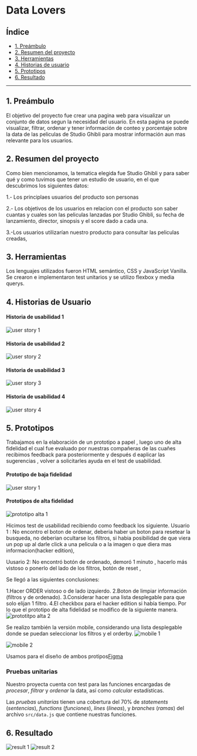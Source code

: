 # Data Lovers

## Índice

* [1. Preámbulo](#1-preámbulo)
* [2. Resumen del proyecto](#2-resumen-del-proyecto)
* [3. Herramientas](#3-herramientas)
* [4. Historias de usuario](#4-historias-de-usuario)
* [5. Prototipos](#5-prototipos)
* [6. Resultado](#6-resultado)

***

## 1. Preámbulo

El objetivo del proyecto fue crear una pagina web para visualizar un conjunto de datos segun la necesidad del usuario. En esta pagina se puede visualizar, filtrar, ordenar y tener información de conteo y porcentaje sobre la data de las peliculas de Studio Ghibli para mostrar información aun mas relevante para los usuarios.

## 2. Resumen del proyecto

Como bien mencionamos, la tematica elegida fue Studio Ghibli y para saber qué y como tuvimos que tener un estudio de usuario, en el que descubrimos los siguientes datos:

1.- Los principlaes usuarios del producto son personas

2.- Los objetivos de los usuarios en relacion con el producto son saber cuantas y cuales son las peliculas lanzadas por Studio Ghibli, su fecha de lanzamiento, director, sinopsis y el score dado a cada una.

3.-Los usuarios utilizarían nuestro producto para consultar las peliculas creadas, 


## 3. Herramientas

Los lenguajes utilizados fueron HTML semántico, CSS y JavaScript Vanilla. Se crearon e implementaron test unitarios y se utilizo flexbox y media querys.

## 4. Historias de Usuario

#### Historia de usabilidad 1
![user story 1](src/img/UserStory1.jpg)
#### Historia de usabilidad 2
![user story 2](src/img/UserStory2.jpg)
#### Historia de usabilidad 3
![user story 3](src/img/UserStory3.jpg)
#### Historia de usabilidad 4
![user story 4](src/img/UserStory4.jpg)
## 5. Prototipos
Trabajamos en la elaboración de un prototipo a papel , luego uno de alta fidelidad el cual fue evaluado por nuestras compañeras de las cuañes recibimos feedback para posteriormente y después d eaplicar las sugerencias , volver a solicitarles ayuda en el test de usabilidad.

#### Prototipo de baja fidelidad
![user story 1](src/img/prototipopapel.jpg)

#### Prototipos de alta fidelidad
![prototipo alta 1](src/img/prototipoaltaversion1.jpg)

Hicimos test de usabilidad recibiendo como feedback los siguiente.
Usuario 1 : No encontro el boton de ordenar, deberia haber un boton para resetear la busqueda, no deberian ocultarse los filtros, si habia posibilidad de que viera un pop up al darle click a una pelicula o a la imagen o que diera mas informacion(hacker edition),

Uusario 2: No encontró botón de ordenado, demoró 1 minuto , hacerlo más vistoso o ponerlo del lado de los filtros, botón de reset ,

Se llegó a las siguientes conclusiones:

1.Hacer ORDER vistoso o de lado izquierdo.
2.Boton de limpiar información (filtros y de ordenado).
3.Considerar hacer una lista desplegable para que solo elijan 1 filtro.
4.El checkbox para el hacker edition si había tiempo.
Por lo que el prototipo de alta fidelidad se modifico de la siguiente manera.
![prototitpo alta 2](src/img/prototipoaltav2.jpg)

Se realizo también la versión mobile, considerando una lista desplegable donde se puedan seleccionar los filtros y el orderby.
![mobile 1](src/img/versionmobile.jpg)

![mobile 2](src/img/mobilev2.png)

Usamos para el diseño de ambos protipos[Figma](https://www.figma.com/) 


### Pruebas unitarias

Nuestro proyecta cuenta con test para las funciones encargadas de  _procesar_,
_filtrar_ y _ordenar_ la data, así como _calcular_ estadísticas.

Las _pruebas unitarias_ tienen una cobertura del 70% de _statements_
(_sentencias_), _functions_ (_funciones_), _lines_ (_líneas_), y _branches_
(_ramas_) del archivo `src/data.js` que contiene nuestras funciones.

## 6. Resultado
![result 1](src/img/Result1.jpg)
![result 2](src/img/Result2.jpg)
